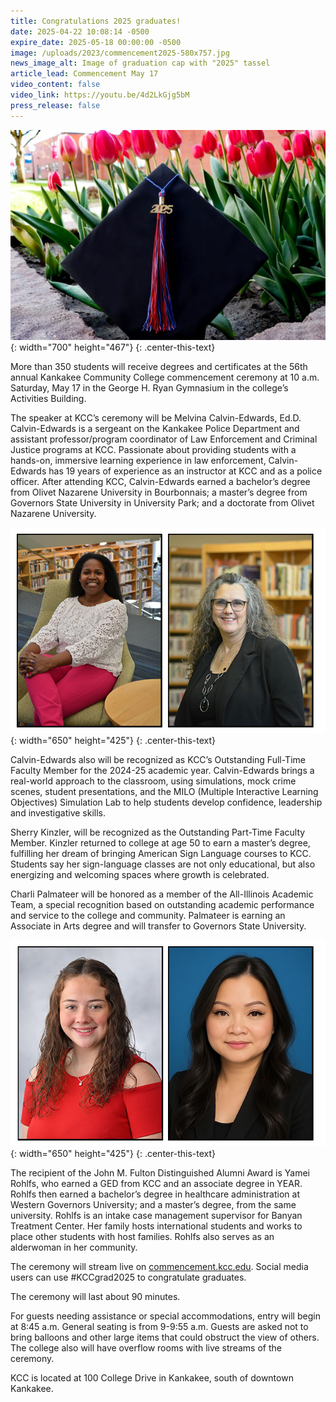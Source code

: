```yaml
---
title: Congratulations 2025 graduates!
date: 2025-04-22 10:08:14 -0500
expire_date: 2025-05-18 00:00:00 -0500
image: /uploads/2023/commencement2025-580x757.jpg
news_image_alt: Image of graduation cap with "2025" tassel
article_lead: Commencement May 17
video_content: false
video_link: https://youtu.be/4d2LkGjg5bM
press_release: false
---
```

![Image of graduation cap with &quot;2025&quot; tassel](/uploads/2023/commencement2025-700x467.jpg "Image of graduation cap with &quot;2025&quot; tassel"){: width="700" height="467"}
{: .center-this-text}

More than 350 students will receive degrees and certificates at the 56th annual Kankakee Community College commencement ceremony at 10 a.m. Saturday, May 17 in the George H. Ryan Gymnasium in the college’s Activities Building.

The speaker at KCC’s ceremony will be Melvina Calvin-Edwards, Ed.D. Calvin-Edwards is a sergeant on the Kankakee Police Department and assistant professor/program coordinator of Law Enforcement and Criminal Justice programs at KCC. Passionate about providing students with a hands-on, immersive learning experience in law enforcement, Calvin-Edwards has 19 years of experience as an instructor at KCC and as a police officer. After attending KCC, Calvin-Edwards earned a bachelor’s degree from Olivet Nazarene University in Bourbonnais; a master’s degree from Governors State University in University Park; and a doctorate from Olivet Nazarene University.

![L-R: Dr. Melvina Calvin-Edwards and Sherry Kinzler](/uploads/2023/drmelvinacalvinedwards-sherrykinzler.jpg "L-R: Dr. Melvina Calvin-Edwards and Sherry Kinzler"){: width="650" height="425"}
{: .center-this-text}

Calvin-Edwards also will be recognized as KCC’s Outstanding Full-Time Faculty Member for the 2024-25 academic year. Calvin-Edwards brings a real-world approach to the classroom, using simulations, mock crime scenes, student presentations, and the MILO (Multiple Interactive Learning Objectives) Simulation Lab to help students develop confidence, leadership and investigative skills.

Sherry Kinzler, will be recognized as the Outstanding Part-Time Faculty Member. Kinzler returned to college at age 50 to earn a master’s degree, fulfilling her dream of bringing American Sign Language courses to KCC. Students say her sign-language classes are not only educational, but also energizing and welcoming spaces where growth is celebrated.

Charli Palmateer will be honored as a member of the All-Illinois Academic Team, a special recognition based on outstanding academic performance and service to the college and community. Palmateer is earning an Associate in Arts degree and will transfer to Governors State University.

![L-R: Charli Palmateer and Yamei Rohlfs](/uploads/2023/charlipalmateer-yameirohlfs.jpg "L-R: Charli Palmateer and Yamei Rohlfs"){: width="650" height="425"}
{: .center-this-text}

The recipient of the John M. Fulton Distinguished Alumni Award is Yamei Rohlfs, who earned a GED from KCC and an associate degree in YEAR. Rohlfs then earned a bachelor’s degree in healthcare administration at Western Governors University; and a master’s degree, from the same university. Rohlfs is an intake case management supervisor for Banyan Treatment Center. Her family hosts international students and works to place other students with host families. Rohlfs also serves as an alderwoman in her community.

The ceremony will stream live on [commencement.kcc.edu](https://commencement.kcc.edu). Social media users can use \#KCCgrad2025 to congratulate graduates.

The ceremony will last about 90 minutes.

For guests needing assistance or special accommodations, entry will begin at 8:45 a.m. General seating is from 9-9:55 a.m. Guests are asked not to bring balloons and other large items that could obstruct the view of others. The college also will have overflow rooms with live streams of the ceremony.

KCC is located at 100 College Drive in Kankakee, south of downtown Kankakee.